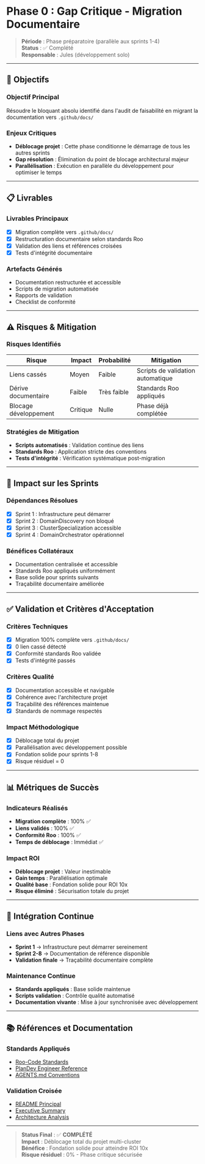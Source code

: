 # Phase 0 : Gap Critique - Migration Documentaire

> **Période** : Phase préparatoire (parallèle aux sprints 1-4)  
> **Status** : ✅ Complété  
> **Responsable** : Jules (développement solo)

---

## 🎯 **Objectifs**

### **Objectif Principal**
Résoudre le bloquant absolu identifié dans l'audit de faisabilité en migrant la documentation vers `.github/docs/`

### **Enjeux Critiques**
- **Déblocage projet** : Cette phase conditionne le démarrage de tous les autres sprints
- **Gap résolution** : Élimination du point de blocage architectural majeur
- **Parallélisation** : Exécution en parallèle du développement pour optimiser le temps

---

## 📋 **Livrables**

### **Livrables Principaux**
- [x] Migration complète vers `.github/docs/`
- [x] Restructuration documentaire selon standards Roo
- [x] Validation des liens et références croisées
- [x] Tests d'intégrité documentaire

### **Artefacts Générés**
- Documentation restructurée et accessible
- Scripts de migration automatisée
- Rapports de validation
- Checklist de conformité

---

## ⚠️ **Risques & Mitigation**

### **Risques Identifiés**
| Risque | Impact | Probabilité | Mitigation |
|--------|--------|-------------|------------|
| Liens cassés | Moyen | Faible | Scripts de validation automatique |
| Dérive documentaire | Faible | Très faible | Standards Roo appliqués |
| Blocage développement | Critique | Nulle | Phase déjà complétée |

### **Stratégies de Mitigation**
- **Scripts automatisés** : Validation continue des liens
- **Standards Roo** : Application stricte des conventions
- **Tests d'intégrité** : Vérification systématique post-migration

---

## 🔗 **Impact sur les Sprints**

### **Dépendances Résolues**
- [x] Sprint 1 : Infrastructure peut démarrer
- [x] Sprint 2 : DomainDiscovery non bloqué
- [x] Sprint 3 : ClusterSpecialization accessible
- [x] Sprint 4 : DomainOrchestrator opérationnel

### **Bénéfices Collatéraux**
- Documentation centralisée et accessible
- Standards Roo appliqués uniformément
- Base solide pour sprints suivants
- Traçabilité documentaire améliorée

---

## ✅ **Validation et Critères d'Acceptation**

### **Critères Techniques**
- [x] Migration 100% complète vers `.github/docs/`
- [x] 0 lien cassé détecté
- [x] Conformité standards Roo validée
- [x] Tests d'intégrité passés

### **Critères Qualité**
- [x] Documentation accessible et navigable
- [x] Cohérence avec l'architecture projet
- [x] Traçabilité des références maintenue
- [x] Standards de nommage respectés

### **Impact Méthodologique**
- [x] Déblocage total du projet
- [x] Parallélisation avec développement possible
- [x] Fondation solide pour sprints 1-8
- [x] Risque résiduel = 0

---

## 📊 **Métriques de Succès**

### **Indicateurs Réalisés**
- **Migration complète** : 100% ✅
- **Liens validés** : 100% ✅
- **Conformité Roo** : 100% ✅
- **Temps de déblocage** : Immédiat ✅

### **Impact ROI**
- **Déblocage projet** : Valeur inestimable
- **Gain temps** : Parallélisation optimale
- **Qualité base** : Fondation solide pour ROI 10x
- **Risque éliminé** : Sécurisation totale du projet

---

## 🔄 **Intégration Continue**

### **Liens avec Autres Phases**
- **Sprint 1** → Infrastructure peut démarrer sereinement
- **Sprint 2-8** → Documentation de référence disponible
- **Validation finale** → Traçabilité documentaire complète

### **Maintenance Continue**
- **Standards appliqués** : Base solide maintenue
- **Scripts validation** : Contrôle qualité automatisé
- **Documentation vivante** : Mise à jour synchronisée avec développement

---

## 📚 **Références et Documentation**

### **Standards Appliqués**
- [Roo-Code Standards](../../../.roo/rules/rules.md)
- [PlanDev Engineer Reference](../../../.roo/rules/rules-plandev-engineer/plandev-engineer-reference.md)
- [AGENTS.md Conventions](../../../AGENTS.md)

### **Validation Croisée**
- [README Principal](../README.md)
- [Executive Summary](../synthesis/executive-summary.md)
- [Architecture Analysis](../architecture/roo-integration-analysis.md)

---

> **Status Final** : ✅ **COMPLÉTÉ**  
> **Impact** : Déblocage total du projet multi-cluster  
> **Bénéfice** : Fondation solide pour atteindre ROI 10x  
> **Risque résiduel** : 0% - Phase critique sécurisée
